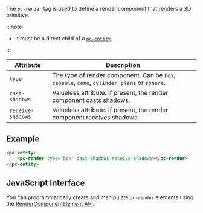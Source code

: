 The `pc-render` tag is used to define a render component that renders a 3D primitive.

:::note

* It must be a direct child of a [`pc-entity`](pc-entity.md).

:::

| Attribute | Description |
| --- | --- |
| `type` | The type of render component. Can be `box`, `capsule`, `cone`, `cylinder`, `plane` or `sphere`. |
| `cast-shadows` | Valueless attribute. If present, the render component casts shadows. |
| `receive-shadows` | Valueless attribute. If present, the render component receives shadows. |

## Example

```html
<pc-entity>
    <pc-render type="box" cast-shadows receive-shadows></pc-render>
</pc-entity>
```

## JavaScript Interface

You can programmatically create and manipulate `pc-render` elements using the [RenderComponentElement API](https://api.playcanvas.com/classes/EngineWebComponents.RenderComponentElement.html).
